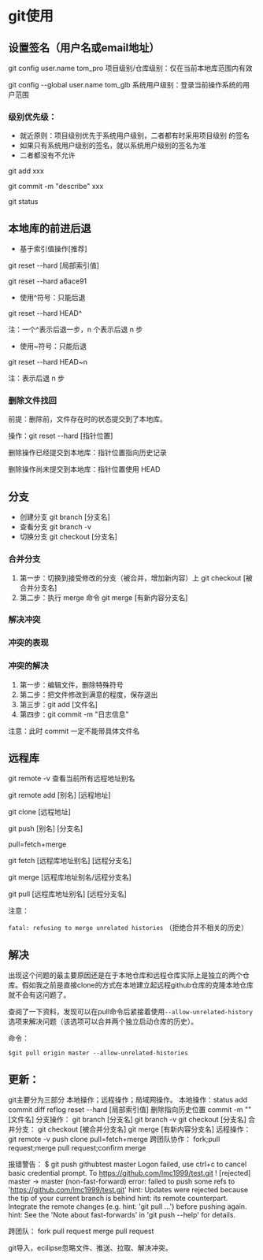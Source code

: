 # git使用

## 设置签名（用户名或email地址）

git config user.name tom_pro 项目级别/仓库级别：仅在当前本地库范围内有效

git config --global user.name tom_glb 系统用户级别：登录当前操作系统的用户范围

### 级别优先级：

- 就近原则：项目级别优先于系统用户级别，二者都有时采用项目级别 的签名
- 如果只有系统用户级别的签名，就以系统用户级别的签名为准
- 二者都没有不允许

git add xxx

git commit -m "describe"  xxx

git status

## 本地库的前进后退

- 基于索引值操作[推荐]

git reset --hard [局部索引值] 

git reset --hard a6ace91

- 使用^符号：只能后退

git reset --hard HEAD^

注：一个^表示后退一步，n 个表示后退 n 步

- 使用~符号：只能后退

git reset --hard HEAD~n

注：表示后退 n 步

### 删除文件找回

前提：删除前，文件存在时的状态提交到了本地库。

操作：git reset --hard [指针位置] 

删除操作已经提交到本地库：指针位置指向历史记录

删除操作尚未提交到本地库：指针位置使用 HEAD

## 分支

- 创建分支 git branch [分支名]
- 查看分支 git branch -v 
- 切换分支 git checkout [分支名]

### 合并分支

1. 第一步：切换到接受修改的分支（被合并，增加新内容）上 git checkout [被合并分支名]
2. 第二步：执行 merge 命令 git merge [有新内容分支名]

### 解决冲突

### 冲突的表现

### 冲突的解决

1. 第一步：编辑文件，删除特殊符号
2. 第二步：把文件修改到满意的程度，保存退出
3. 第三步：git add [文件名]
4. 第四步：git commit -m "日志信息"

注意：此时 commit 一定不能带具体文件名

## 远程库

git remote -v 查看当前所有远程地址别名

git remote add [别名] [远程地址]

git clone [远程地址]

git push [别名] [分支名]

pull=fetch+merge

git fetch [远程库地址别名] [远程分支名] 

git merge [远程库地址别名/远程分支名] 

git pull [远程库地址别名] [远程分支名]

注意：

`fatal: refusing to merge unrelated histories`
（拒绝合并不相关的历史）

## 解决

出现这个问题的最主要原因还是在于本地仓库和远程仓库实际上是独立的两个仓库。假如我之前是直接clone的方式在本地建立起远程github仓库的克隆本地仓库就不会有这问题了。

查阅了一下资料，发现可以在pull命令后紧接着使用`--allow-unrelated-history`选项来解决问题（该选项可以合并两个独立启动仓库的历史）。

命令：

```git
$git pull origin master --allow-unrelated-histories
```

## 更新：

git主要分为三部分 本地操作；远程操作；局域网操作。 本地操作：status add commit diff reflog reset --hard [局部索引值] 删除指向历史位置 commit -m "" [文件名] 分支操作： git branch [分支名] git branch -v git checkout [分支名] 合并分支： git checkout [被合并分支名] git merge [有新内容分支名] 远程操作： git remote -v push clone pull=fetch+merge 跨团队协作： fork;pull request;merge pull request;confirm merge

报错警告： $ git push githubtest master Logon failed, use ctrl+c to cancel basic credential prompt. To https://github.com/lmc1999/test.git ! [rejected] master -> master (non-fast-forward) error: failed to push some refs to 'https://github.com/lmc1999/test.git' hint: Updates were rejected because the tip of your current branch is behind hint: its remote counterpart. Integrate the remote changes (e.g. hint: 'git pull ...') before pushing again. hint: See the 'Note about fast-forwards' in 'git push --help' for details.

跨团队： fork pull request merge pull request

git导入，ecilipse忽略文件、推送、拉取、解决冲突。